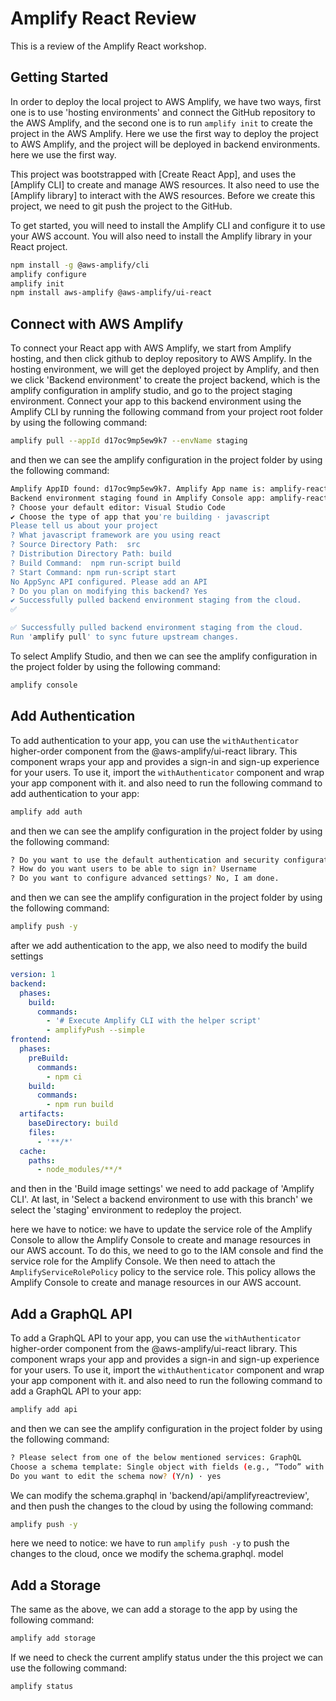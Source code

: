 # Amplify React Review

This is a review of the Amplify React workshop.

## Getting Started

In order to deploy the local project to AWS Amplify, we have two ways, first one is to use 'hosting environments' and connect the GitHub repository to the AWS Amplify, and the second one is to run `amplify init` to create the project in the AWS Amplify. Here we use the first way to deploy the project to AWS Amplify, and the project will be deployed in backend environments. here we use the first way.

This project was bootstrapped with [Create React App], and uses the [Amplify CLI] to create and manage AWS resources. It also need to use the [Amplify library] to interact with the AWS resources. Before we create this project, we need to git push the project to the GitHub.

To get started, you will need to install the Amplify CLI and configure it to use your AWS account. You will also need to install the Amplify library in your React project.

```bash
npm install -g @aws-amplify/cli
amplify configure
amplify init
npm install aws-amplify @aws-amplify/ui-react
```

## Connect with AWS Amplify

To connect your React app with AWS Amplify, we start from Amplify hosting, and then click github to deploy repository to AWS Amplify. In the hosting environment, we will get the deployed project by Amplify, and then we click 'Backend environment' to create the project backend, which is the amplify configuration in amplify studio, and go to the project staging environment. Connect your app to this backend environment using the Amplify CLI by running the following command from your project root folder by using the following command:

```bash
amplify pull --appId d17oc9mp5ew9k7 --envName staging
```

and then we can see the amplify configuration in the project folder by using the following command:

```bash
Amplify AppID found: d17oc9mp5ew9k7. Amplify App name is: amplify-react-review
Backend environment staging found in Amplify Console app: amplify-react-review
? Choose your default editor: Visual Studio Code
✔ Choose the type of app that you're building · javascript
Please tell us about your project
? What javascript framework are you using react
? Source Directory Path:  src
? Distribution Directory Path: build
? Build Command:  npm run-script build
? Start Command: npm run-script start
No AppSync API configured. Please add an API
? Do you plan on modifying this backend? Yes
✔ Successfully pulled backend environment staging from the cloud.
✅

✅ Successfully pulled backend environment staging from the cloud.
Run 'amplify pull' to sync future upstream changes.
```

To select Amplify Studio, and then we can see the amplify configuration in the project folder by using the following command:

```bash
amplify console
```

## Add Authentication

To add authentication to your app, you can use the `withAuthenticator` higher-order component from the @aws-amplify/ui-react library. This component wraps your app and provides a sign-in and sign-up experience for your users. To use it, import the `withAuthenticator` component and wrap your app component with it. and also need to run the following command to add authentication to your app:

```bash
amplify add auth
```

and then we can see the amplify configuration in the project folder by using the following command:

```bash
? Do you want to use the default authentication and security configuration? Default configuration
? How do you want users to be able to sign in? Username
? Do you want to configure advanced settings? No, I am done.
```

and then we can see the amplify configuration in the project folder by using the following command:

```bash
amplify push -y
```

after we add authentication to the app, we also need to modify the build settings

```yml
version: 1
backend:
  phases:
    build:
      commands:
        - '# Execute Amplify CLI with the helper script'
        - amplifyPush --simple
frontend:
  phases:
    preBuild:
      commands:
        - npm ci
    build:
      commands:
        - npm run build
  artifacts:
    baseDirectory: build
    files:
      - '**/*'
  cache:
    paths:
      - node_modules/**/*
```

and then in the 'Build image settings' we need to add package of 'Amplify CLI'. At last, in 'Select a backend environment to use with this branch' we select the 'staging' environment to redeploy the project.

here we have to notice: we have to update the service role of the Amplify Console to allow the Amplify Console to create and manage resources in our AWS account. To do this, we need to go to the IAM console and find the service role for the Amplify Console. We then need to attach the `AmplifyServiceRolePolicy` policy to the service role. This policy allows the Amplify Console to create and manage resources in our AWS account.

## Add a GraphQL API

To add a GraphQL API to your app, you can use the `withAuthenticator` higher-order component from the @aws-amplify/ui-react library. This component wraps your app and provides a sign-in and sign-up experience for your users. To use it, import the `withAuthenticator` component and wrap your app component with it. and also need to run the following command to add a GraphQL API to your app:

```bash
amplify add api
```

and then we can see the amplify configuration in the project folder by using the following command:

```bash
? Please select from one of the below mentioned services: GraphQL
Choose a schema template: Single object with fields (e.g., “Todo” with ID, name, description)
Do you want to edit the schema now? (Y/n) · yes
```

We can modify the schema.graphql in 'backend/api/amplifyreactreview', and then push the changes to the cloud by using the following command:

```bash
amplify push -y
```

here we need to notice: we have to run `amplify push -y` to push the changes to the cloud, once we modify the schema.graphql. model

## Add a Storage

The same as the above, we can add a storage to the app by using the following command:

```bash
amplify add storage
```

If we need to check the current amplify status under the this project we can use the following command:

```bash
amplify status
```
